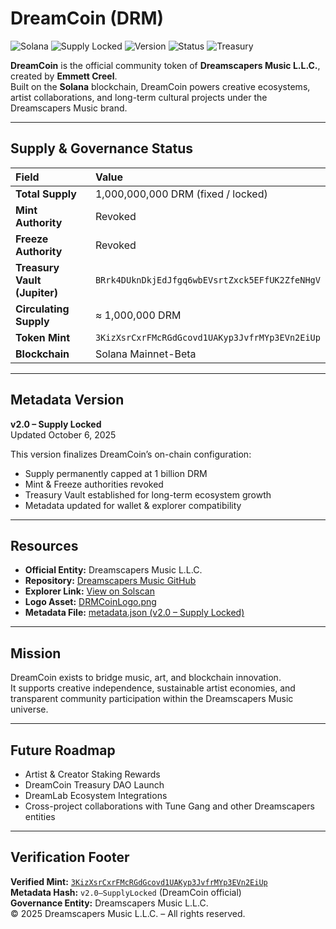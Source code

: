 # DreamCoin (DRM)

![Solana](https://img.shields.io/badge/Blockchain-Solana-blue?logo=solana&logoColor=white)
![Supply Locked](https://img.shields.io/badge/Supply-Locked-green)
![Version](https://img.shields.io/badge/Version-2.0%20–%20Supply%20Locked-orange)
![Status](https://img.shields.io/badge/Mint%20Authority-Revoked-red)
![Treasury](https://img.shields.io/badge/Treasury%20Vault-Jupiter%20Vault-purple)

**DreamCoin** is the official community token of **Dreamscapers Music L.L.C.**, created by **Emmett Creel**.  
Built on the **Solana** blockchain, DreamCoin powers creative ecosystems, artist collaborations, and long-term cultural projects under the Dreamscapers Music brand.

---

## Supply & Governance Status
| Field | Value |
|:------|:------|
| **Total Supply** | 1,000,000,000 DRM (fixed / locked) |
| **Mint Authority** | Revoked |
| **Freeze Authority** | Revoked |
| **Treasury Vault (Jupiter)** | `BRrk4DUknDkjEdJfgq6wbEVsrtZxck5EFfUK2ZfeNHgV` |
| **Circulating Supply** | ≈ 1,000,000 DRM |
| **Token Mint** | `3KizXsrCxrFMcRGdGcovd1UAKyp3JvfrMYp3EVn2EiUp` |
| **Blockchain** | Solana Mainnet-Beta |

---

## Metadata Version
**v2.0 – Supply Locked**  
Updated October 6, 2025

This version finalizes DreamCoin’s on-chain configuration:
- Supply permanently capped at 1 billion DRM  
- Mint & Freeze authorities revoked  
- Treasury Vault established for long-term ecosystem growth  
- Metadata updated for wallet & explorer compatibility  

---

## Resources
- **Official Entity:** Dreamscapers Music L.L.C.  
- **Repository:** [Dreamscapers Music GitHub](https://github.com/ssolasterae)  
- **Explorer Link:** [View on Solscan](https://solscan.io/token/3KizXsrCxrFMcRGd1UAKyp3JvfrMYp3EVn2EiUp)  
- **Logo Asset:** [DRMCoinLogo.png](https://ssolasterae.github.io/dreamcoin-assets/DRMCoinLogo.png)  
- **Metadata File:** [metadata.json (v2.0 – Supply Locked)](https://ssolasterae.github.io/dreamcoin-assets/metadata.json)

---

## Mission
DreamCoin exists to bridge music, art, and blockchain innovation.  
It supports creative independence, sustainable artist economies, and transparent community participation within the Dreamscapers Music universe.

---

## Future Roadmap
- Artist & Creator Staking Rewards  
- DreamCoin Treasury DAO Launch  
- DreamLab Ecosystem Integrations  
- Cross-project collaborations with Tune Gang and other Dreamscapers entities  

---

## Verification Footer
**Verified Mint:** [`3KizXsrCxrFMcRGdGcovd1UAKyp3JvfrMYp3EVn2EiUp`](https://solscan.io/token/3KizXsrCxrFMcRGdGcovd1UAKyp3JvfrMYp3EVn2EiUp)  
**Metadata Hash:** `v2.0–SupplyLocked` (DreamCoin official)  
**Governance Entity:** Dreamscapers Music L.L.C.  
© 2025 Dreamscapers Music L.L.C. – All rights reserved.
